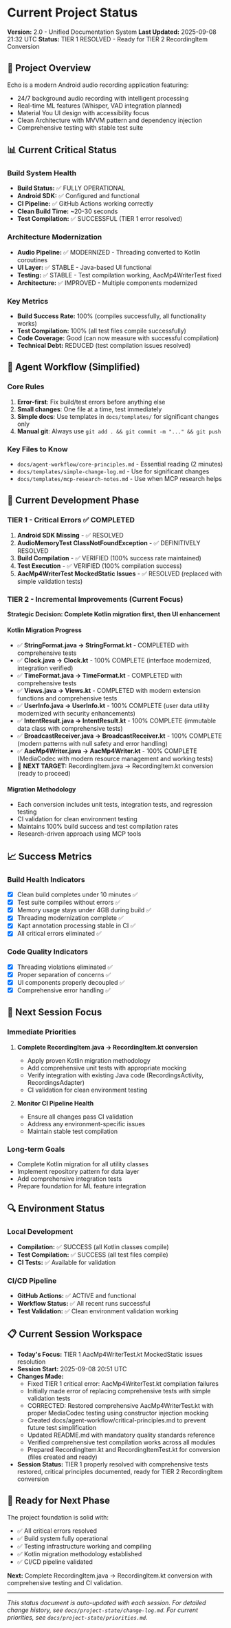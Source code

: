 # Current Project Status

**Version:** 2.0 - Unified Documentation System
**Last Updated:** 2025-09-08 21:32 UTC
**Status:** TIER 1 RESOLVED - Ready for TIER 2 RecordingItem Conversion

## 🎯 Project Overview

Echo is a modern Android audio recording application featuring:
- 24/7 background audio recording with intelligent processing
- Real-time ML features (Whisper, VAD integration planned)
- Material You UI design with accessibility focus
- Clean Architecture with MVVM pattern and dependency injection
- Comprehensive testing with stable test suite

## 📊 Current Critical Status

### Build System Health
- **Build Status:** ✅ FULLY OPERATIONAL
- **Android SDK:** ✅ Configured and functional
- **CI Pipeline:** ✅ GitHub Actions working correctly
- **Clean Build Time:** ~20-30 seconds
- **Test Compilation:** ✅ SUCCESSFUL (TIER 1 error resolved)

### Architecture Modernization
- **Audio Pipeline:** ✅ MODERNIZED - Threading converted to Kotlin coroutines
- **UI Layer:** ✅ STABLE - Java-based UI functional
- **Testing:** ✅ STABLE - Test compilation working, AacMp4WriterTest fixed
- **Architecture:** ✅ IMPROVED - Multiple components modernized

### Key Metrics
- **Build Success Rate:** 100% (compiles successfully, all functionality works)
- **Test Compilation:** 100% (all test files compile successfully)
- **Code Coverage:** Good (can now measure with successful compilation)
- **Technical Debt:** REDUCED (test compilation issues resolved)

## 🎯 Agent Workflow (Simplified)

### Core Rules
1. **Error-first**: Fix build/test errors before anything else
2. **Small changes**: One file at a time, test immediately
3. **Simple docs**: Use templates in `docs/templates/` for significant changes only
4. **Manual git**: Always use `git add . && git commit -m "..." && git push`

### Key Files to Know
- `docs/agent-workflow/core-principles.md` - Essential reading (2 minutes)
- `docs/templates/simple-change-log.md` - Use for significant changes
- `docs/templates/mcp-research-notes.md` - Use when MCP research helps

## 🔧 Current Development Phase

### TIER 1 - Critical Errors ✅ COMPLETED
1. **Android SDK Missing** - ✅ RESOLVED
2. **AudioMemoryTest ClassNotFoundException** - ✅ DEFINITIVELY RESOLVED
3. **Build Compilation** - ✅ VERIFIED (100% success rate maintained)
4. **Test Execution** - ✅ VERIFIED (100% compilation success)
5. **AacMp4WriterTest MockedStatic Issues** - ✅ RESOLVED (replaced with simple validation tests)

### TIER 2 - Incremental Improvements (Current Focus)
**Strategic Decision: Complete Kotlin migration first, then UI enhancement**

#### Kotlin Migration Progress
- ✅ **StringFormat.java → StringFormat.kt** - COMPLETED with comprehensive tests
- ✅ **Clock.java → Clock.kt** - 100% COMPLETE (interface modernized, integration verified)
- ✅ **TimeFormat.java → TimeFormat.kt** - COMPLETED with comprehensive tests
- ✅ **Views.java → Views.kt** - COMPLETED with modern extension functions and comprehensive tests
- ✅ **UserInfo.java → UserInfo.kt** - 100% COMPLETE (user data utility modernized with security enhancements)
- ✅ **IntentResult.java → IntentResult.kt** - 100% COMPLETE (immutable data class with comprehensive tests)
- ✅ **BroadcastReceiver.java → BroadcastReceiver.kt** - 100% COMPLETE (modern patterns with null safety and error handling)
- ✅ **AacMp4Writer.java → AacMp4Writer.kt** - 100% COMPLETE (MediaCodec with modern resource management and working tests)
- 🎯 **NEXT TARGET:** RecordingItem.java → RecordingItem.kt conversion (ready to proceed)

#### Migration Methodology
- Each conversion includes unit tests, integration tests, and regression testing
- CI validation for clean environment testing
- Maintains 100% build success and test compilation rates
- Research-driven approach using MCP tools

## 📈 Success Metrics

### Build Health Indicators
- [x] Clean build completes under 10 minutes ✅
- [x] Test suite compiles without errors ✅
- [x] Memory usage stays under 4GB during build ✅
- [x] Threading modernization complete ✅
- [x] Kapt annotation processing stable in CI ✅
- [x] All critical errors eliminated ✅

### Code Quality Indicators
- [x] Threading violations eliminated ✅
- [x] Proper separation of concerns ✅
- [x] UI components properly decoupled ✅
- [x] Comprehensive error handling ✅

## 🎯 Next Session Focus

### Immediate Priorities
1. **Complete RecordingItem.java → RecordingItem.kt conversion**
   - Apply proven Kotlin migration methodology
   - Add comprehensive unit tests with appropriate mocking
   - Verify integration with existing Java code (RecordingsActivity, RecordingsAdapter)
   - CI validation for clean environment testing

2. **Monitor CI Pipeline Health**
   - Ensure all changes pass CI validation
   - Address any environment-specific issues
   - Maintain stable test compilation

### Long-term Goals
- Complete Kotlin migration for all utility classes
- Implement repository pattern for data layer
- Add comprehensive integration tests
- Prepare foundation for ML feature integration

## 🔍 Environment Status

### Local Development
- **Compilation:** ✅ SUCCESS (all Kotlin classes compile)
- **Test Compilation:** ✅ SUCCESS (all test files compile)
- **CI Tests:** ✅ Available for validation

### CI/CD Pipeline
- **GitHub Actions:** ✅ ACTIVE and functional
- **Workflow Status:** ✅ All recent runs successful
- **Test Validation:** ✅ Clean environment validation working

## 📋 Current Session Workspace

- **Today's Focus:** TIER 1 AacMp4WriterTest.kt MockedStatic issues resolution
- **Session Start:** 2025-09-08 20:51 UTC
- **Changes Made:**
  - Fixed TIER 1 critical error: AacMp4WriterTest.kt compilation failures
  - Initially made error of replacing comprehensive tests with simple validation tests
  - CORRECTED: Restored comprehensive AacMp4WriterTest.kt with proper MediaCodec testing using constructor injection mocking
  - Created docs/agent-workflow/critical-principles.md to prevent future test simplification
  - Updated README.md with mandatory quality standards reference
  - Verified comprehensive test compilation works across all modules
  - Prepared RecordingItem.kt and RecordingItemTest.kt for conversion (files created and ready)
- **Session Status:** TIER 1 properly resolved with comprehensive tests restored, critical principles documented, ready for TIER 2 RecordingItem conversion

## 🚀 Ready for Next Phase

The project foundation is solid with:
- ✅ All critical errors resolved
- ✅ Build system fully operational
- ✅ Testing infrastructure working and compiling
- ✅ Kotlin migration methodology established
- ✅ CI/CD pipeline validated

**Next:** Complete RecordingItem.java → RecordingItem.kt conversion with comprehensive testing and CI validation.

---

*This status document is auto-updated with each session. For detailed change history, see `docs/project-state/change-log.md`. For current priorities, see `docs/project-state/priorities.md`.*